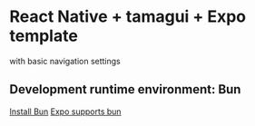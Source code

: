 # React Native + tamagui + Expo template

with basic navigation settings

## Development runtime environment: Bun

[Install Bun](https://bun.sh/)
[Expo supports bun](https://docs.expo.dev/guides/using-bun/)
